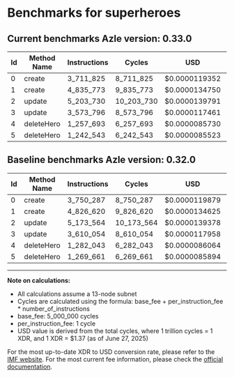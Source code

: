 # Benchmarks for superheroes

## Current benchmarks Azle version: 0.33.0

| Id  | Method Name | Instructions | Cycles     | USD           | USD/Million Calls | Change                             |
| --- | ----------- | ------------ | ---------- | ------------- | ----------------- | ---------------------------------- |
| 0   | create      | 3_711_825    | 8_711_825  | $0.0000119352 | $11.93            | <font color="green">-38_462</font> |
| 1   | create      | 4_835_773    | 9_835_773  | $0.0000134750 | $13.47            | <font color="red">+9_153</font>    |
| 2   | update      | 5_203_730    | 10_203_730 | $0.0000139791 | $13.97            | <font color="red">+30_166</font>   |
| 3   | update      | 3_573_796    | 8_573_796  | $0.0000117461 | $11.74            | <font color="green">-36_258</font> |
| 4   | deleteHero  | 1_257_693    | 6_257_693  | $0.0000085730 | $8.57             | <font color="green">-24_350</font> |
| 5   | deleteHero  | 1_242_543    | 6_242_543  | $0.0000085523 | $8.55             | <font color="green">-27_118</font> |

## Baseline benchmarks Azle version: 0.32.0

| Id  | Method Name | Instructions | Cycles     | USD           | USD/Million Calls |
| --- | ----------- | ------------ | ---------- | ------------- | ----------------- |
| 0   | create      | 3_750_287    | 8_750_287  | $0.0000119879 | $11.98            |
| 1   | create      | 4_826_620    | 9_826_620  | $0.0000134625 | $13.46            |
| 2   | update      | 5_173_564    | 10_173_564 | $0.0000139378 | $13.93            |
| 3   | update      | 3_610_054    | 8_610_054  | $0.0000117958 | $11.79            |
| 4   | deleteHero  | 1_282_043    | 6_282_043  | $0.0000086064 | $8.60             |
| 5   | deleteHero  | 1_269_661    | 6_269_661  | $0.0000085894 | $8.58             |

---

**Note on calculations:**

- All calculations assume a 13-node subnet
- Cycles are calculated using the formula: base_fee + per_instruction_fee \* number_of_instructions
- base_fee: 5_000_000 cycles
- per_instruction_fee: 1 cycle
- USD value is derived from the total cycles, where 1 trillion cycles = 1 XDR, and 1 XDR = $1.37 (as of June 27, 2025)

For the most up-to-date XDR to USD conversion rate, please refer to the [IMF website](https://www.imf.org/external/np/fin/data/rms_sdrv.aspx).
For the most current fee information, please check the [official documentation](https://internetcomputer.org/docs/references/cycles-cost-formulas).

